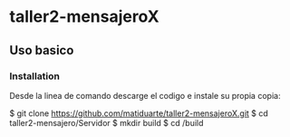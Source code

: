 # taller2-mensajeroX

Uso basico
-----------

### Installation

Desde la linea de comando descarge el codigo e instale su propia copia:	


$ git clone https://github.com/matiduarte/taller2-mensajeroX.git
$ cd taller2-mensajero/Servidor
$ mkdir build
$ cd /build


